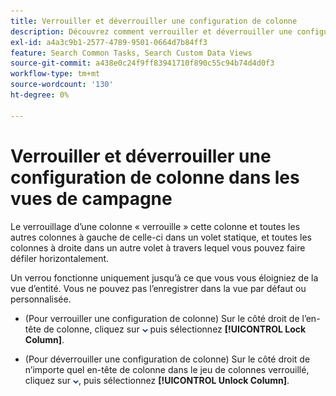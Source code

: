 ```yaml
---
title: Verrouiller et déverrouiller une configuration de colonne
description: Découvrez comment verrouiller et déverrouiller une configuration de colonne dans les vues de campagne.
exl-id: a4a3c9b1-2577-4789-9501-0664d7b84ff3
feature: Search Common Tasks, Search Custom Data Views
source-git-commit: a438e0c24f9ff83941710f890c55c94b74d4d0f3
workflow-type: tm+mt
source-wordcount: '130'
ht-degree: 0%

---
```


# Verrouiller et déverrouiller une configuration de colonne dans les vues de campagne

<!-- The same in new UI and legacy CM views -->

<!-- Doesn't include instructions for legacy Portfolios views; not available for Reports -->

Le verrouillage d’une colonne « verrouille » cette colonne et toutes les autres colonnes à gauche de celle-ci dans un volet statique, et toutes les colonnes à droite dans un autre volet à travers lequel vous pouvez faire défiler horizontalement.

Un verrou fonctionne uniquement jusqu’à ce que vous vous éloigniez de la vue d’entité. Vous ne pouvez pas l’enregistrer dans la vue par défaut ou personnalisée.

* (Pour verrouiller une configuration de colonne) Sur le côté droit de l’en-tête de colonne, cliquez sur ![Flèche vers le bas](/help/search-social-commerce/assets/arrow-down-dropdown.png "Flèche vers le bas") puis sélectionnez **[!UICONTROL Lock Column]**.

* (Pour déverrouiller une configuration de colonne) Sur le côté droit de n’importe quel en-tête de colonne dans le jeu de colonnes verrouillé, cliquez sur ![Flèche vers le bas](/help/search-social-commerce/assets/arrow-down-dropdown.png "Flèche vers le bas"), puis sélectionnez **[!UICONTROL Unlock Column]**.
